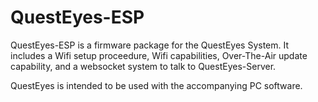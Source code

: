 # QuestEyes-ESP

QuestEyes-ESP is a firmware package for the QuestEyes System.
It includes a Wifi setup proceedure, Wifi capabilities, Over-The-Air update capability, and a websocket system to talk to QuestEyes-Server.

QuestEyes is intended to be used with the accompanying PC software.
